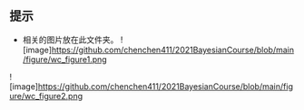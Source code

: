 
## 提示

* 相关的图片放在此文件夹。
![image]https://github.com/chenchen411/2021BayesianCourse/blob/main/figure/wc_figure1.png


![image]https://github.com/chenchen411/2021BayesianCourse/blob/main/figure/wc_figure2.png

